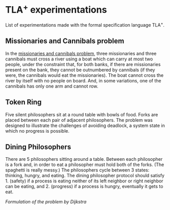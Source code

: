 # TLA<sup>+</sup> experimentations

List of experimentations made with the formal specification language TLA<sup>+</sup>.

## Missionaries and Cannibals problem

In the [missionaries and cannibals problem](https://en.wikipedia.org/wiki/Missionaries_and_cannibals_problem), three missionaries and three cannibals must cross a river using a boat which can carry at most two people, under the constraint that, for both banks, if there are missionaries present on the bank, they cannot be outnumbered by cannibals (if they were, the cannibals would eat the missionaries). The boat cannot cross the river by itself with no people on board. And, in some variations, one of the cannibals has only one arm and cannot row.

## Token Ring

Five silent philosophers sit at a round table with bowls of food. Forks are placed between each pair of adjacent philosophers.
The problem was designed to illustrate the challenges of avoiding deadlock, a system state in which no progress is possible.

## Dining Philosophers

There are 5 philosophers sitting around a table. Between each philosopher is a fork and, in order to eat a philosopher must hold both of the forks. (The spaghetti is really messy.) The philosophers cycle between 3 states: thinking, hungry, and eating. The dining philosopher protocol should satisfy 1. (safety) if a process is eating neither of its left neighbor or right neighbor can be eating, and 2. (progress) if a process is hungry, eventually it gets to eat.

*Formulation of the problem by Dijkstra*